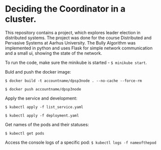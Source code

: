 # Deciding the Coordinator in a cluster. 

This repository contains a project, which explores leader election in distributed systems. The project was done for the course Distributed and Pervasive Systems at Aarhus University. The Bully Algorithm was implemented in python and uses Flask for simple network communication and a small ui, showing the state of the network. 

To run the code, make sure the minikube is started - `$ minikube start`.

Buld and push the docker image:

`$ docker build -t accountname/dpsp3node . --no-cache --force-rm`

`$ docker push accountname/dpsp3node`


Apply the service and development:

`$ kubectl apply -f list_service.yaml`

`$ kubectl apply -f deployment.yaml`


Get names of the pods and their statuses:

`$ kubectl get pods`


Access the console logs of a specific pod:
`$ kubectl logs -f nameofthepod`
